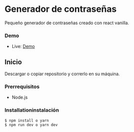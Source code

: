 # Generador de contraseñas

Pequeño generador de contraseñas creado con react vanilla.


### Demo

* Live: [Demo](https://password-generator-sigma-sooty.vercel.app/)

## Inicio

Descargar o copiar repositorio y correrlo en su máquina.

### Prerrequisitos

* Node.js

### Installationinstalación



```
$ npm install o yarn
$ npm run dev o yarn dev
```

